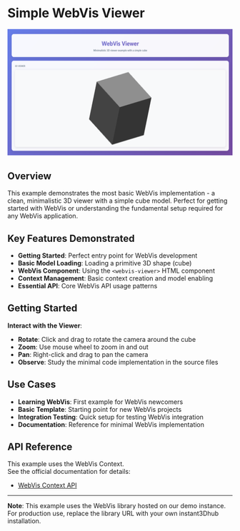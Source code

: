 
# Simple WebVis Viewer

![Simple WebVis Viewer](./thumb.png)

## Overview

This example demonstrates the most basic WebVis implementation - a clean, minimalistic 3D viewer with a simple cube model. Perfect for getting started with WebVis or understanding the fundamental setup required for any WebVis application.

## Key Features Demonstrated

- **Getting Started**: Perfect entry point for WebVis development
- **Basic Model Loading**: Loading a primitive 3D shape (cube)
- **WebVis Component**: Using the `<webvis-viewer>` HTML component
- **Context Management**: Basic context creation and model enabling
- **Essential API**: Core WebVis API usage patterns

## Getting Started
**Interact with the Viewer**:
   - **Rotate**: Click and drag to rotate the camera around the cube
   - **Zoom**: Use mouse wheel to zoom in and out
   - **Pan**: Right-click and drag to pan the camera
   - **Observe**: Study the minimal code implementation in the source files

## Use Cases

- **Learning WebVis**: First example for WebVis newcomers
- **Basic Template**: Starting point for new WebVis projects
- **Integration Testing**: Quick setup for testing WebVis integration
- **Documentation**: Reference for minimal WebVis implementation

## API Reference

This example uses the WebVis Context.  
See the official documentation for details:  
- [WebVis Context API](https://docs.threedy.io/latest/doc/webvis/interfaces/ContextAPI.html#contextapi)

---

**Note**: This example uses the WebVis library hosted on our demo instance. For production use, replace the library URL with your own instant3Dhub installation.